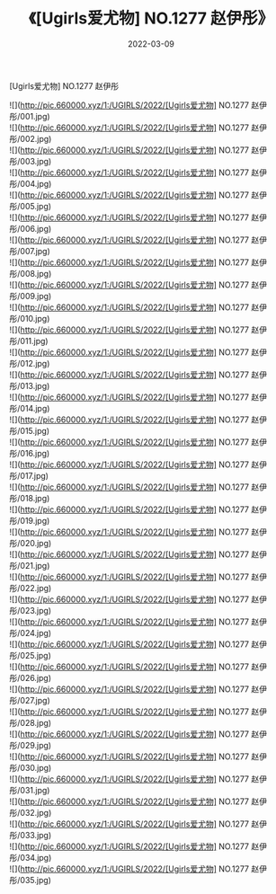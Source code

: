 ﻿---
layout: post
title:  《[Ugirls爱尤物] NO.1277 赵伊彤》
date:   2022-03-09
img: http://pic.660000.xyz/1:/UGIRLS/2022/[Ugirls爱尤物] NO.1277 赵伊彤/000.jpg
categories: [美女, 清纯, 唯美]
---

[Ugirls爱尤物] NO.1277 赵伊彤

 ![](http://pic.660000.xyz/1:/UGIRLS/2022/[Ugirls爱尤物] NO.1277 赵伊彤/001.jpg) <br>![](http://pic.660000.xyz/1:/UGIRLS/2022/[Ugirls爱尤物] NO.1277 赵伊彤/002.jpg) <br>![](http://pic.660000.xyz/1:/UGIRLS/2022/[Ugirls爱尤物] NO.1277 赵伊彤/003.jpg) <br>![](http://pic.660000.xyz/1:/UGIRLS/2022/[Ugirls爱尤物] NO.1277 赵伊彤/004.jpg) <br>![](http://pic.660000.xyz/1:/UGIRLS/2022/[Ugirls爱尤物] NO.1277 赵伊彤/005.jpg) <br>![](http://pic.660000.xyz/1:/UGIRLS/2022/[Ugirls爱尤物] NO.1277 赵伊彤/006.jpg) <br>![](http://pic.660000.xyz/1:/UGIRLS/2022/[Ugirls爱尤物] NO.1277 赵伊彤/007.jpg) <br>![](http://pic.660000.xyz/1:/UGIRLS/2022/[Ugirls爱尤物] NO.1277 赵伊彤/008.jpg) <br>![](http://pic.660000.xyz/1:/UGIRLS/2022/[Ugirls爱尤物] NO.1277 赵伊彤/009.jpg) <br>![](http://pic.660000.xyz/1:/UGIRLS/2022/[Ugirls爱尤物] NO.1277 赵伊彤/010.jpg) <br>![](http://pic.660000.xyz/1:/UGIRLS/2022/[Ugirls爱尤物] NO.1277 赵伊彤/011.jpg) <br>![](http://pic.660000.xyz/1:/UGIRLS/2022/[Ugirls爱尤物] NO.1277 赵伊彤/012.jpg) <br>![](http://pic.660000.xyz/1:/UGIRLS/2022/[Ugirls爱尤物] NO.1277 赵伊彤/013.jpg) <br>![](http://pic.660000.xyz/1:/UGIRLS/2022/[Ugirls爱尤物] NO.1277 赵伊彤/014.jpg) <br>![](http://pic.660000.xyz/1:/UGIRLS/2022/[Ugirls爱尤物] NO.1277 赵伊彤/015.jpg) <br>![](http://pic.660000.xyz/1:/UGIRLS/2022/[Ugirls爱尤物] NO.1277 赵伊彤/016.jpg) <br>![](http://pic.660000.xyz/1:/UGIRLS/2022/[Ugirls爱尤物] NO.1277 赵伊彤/017.jpg) <br>![](http://pic.660000.xyz/1:/UGIRLS/2022/[Ugirls爱尤物] NO.1277 赵伊彤/018.jpg) <br>![](http://pic.660000.xyz/1:/UGIRLS/2022/[Ugirls爱尤物] NO.1277 赵伊彤/019.jpg) <br>![](http://pic.660000.xyz/1:/UGIRLS/2022/[Ugirls爱尤物] NO.1277 赵伊彤/020.jpg) <br>![](http://pic.660000.xyz/1:/UGIRLS/2022/[Ugirls爱尤物] NO.1277 赵伊彤/021.jpg) <br>![](http://pic.660000.xyz/1:/UGIRLS/2022/[Ugirls爱尤物] NO.1277 赵伊彤/022.jpg) <br>![](http://pic.660000.xyz/1:/UGIRLS/2022/[Ugirls爱尤物] NO.1277 赵伊彤/023.jpg) <br>![](http://pic.660000.xyz/1:/UGIRLS/2022/[Ugirls爱尤物] NO.1277 赵伊彤/024.jpg) <br>![](http://pic.660000.xyz/1:/UGIRLS/2022/[Ugirls爱尤物] NO.1277 赵伊彤/025.jpg) <br>![](http://pic.660000.xyz/1:/UGIRLS/2022/[Ugirls爱尤物] NO.1277 赵伊彤/026.jpg) <br>![](http://pic.660000.xyz/1:/UGIRLS/2022/[Ugirls爱尤物] NO.1277 赵伊彤/027.jpg) <br>![](http://pic.660000.xyz/1:/UGIRLS/2022/[Ugirls爱尤物] NO.1277 赵伊彤/028.jpg) <br>![](http://pic.660000.xyz/1:/UGIRLS/2022/[Ugirls爱尤物] NO.1277 赵伊彤/029.jpg) <br>![](http://pic.660000.xyz/1:/UGIRLS/2022/[Ugirls爱尤物] NO.1277 赵伊彤/030.jpg) <br>![](http://pic.660000.xyz/1:/UGIRLS/2022/[Ugirls爱尤物] NO.1277 赵伊彤/031.jpg) <br>![](http://pic.660000.xyz/1:/UGIRLS/2022/[Ugirls爱尤物] NO.1277 赵伊彤/032.jpg) <br>![](http://pic.660000.xyz/1:/UGIRLS/2022/[Ugirls爱尤物] NO.1277 赵伊彤/033.jpg) <br>![](http://pic.660000.xyz/1:/UGIRLS/2022/[Ugirls爱尤物] NO.1277 赵伊彤/034.jpg) <br>![](http://pic.660000.xyz/1:/UGIRLS/2022/[Ugirls爱尤物] NO.1277 赵伊彤/035.jpg) <br>